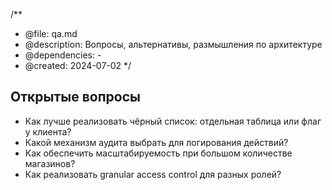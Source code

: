 /**
 * @file: qa.md
 * @description: Вопросы, альтернативы, размышления по архитектуре
 * @dependencies: -
 * @created: 2024-07-02
 */

## Открытые вопросы
- Как лучше реализовать чёрный список: отдельная таблица или флаг у клиента?
- Какой механизм аудита выбрать для логирования действий?
- Как обеспечить масштабируемость при большом количестве магазинов?
- Как реализовать granular access control для разных ролей? 